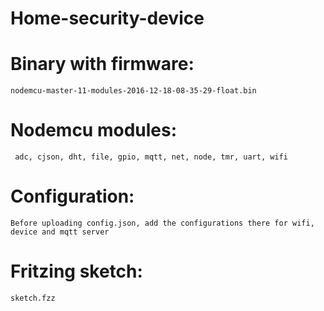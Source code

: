# Home-security-device

# Binary with firmware:
	nodemcu-master-11-modules-2016-12-18-08-35-29-float.bin

# Nodemcu modules:
	 adc, cjson, dht, file, gpio, mqtt, net, node, tmr, uart, wifi

# Configuration:
	Before uploading config.json, add the configurations there for wifi, device and mqtt server

# Fritzing sketch:
	sketch.fzz
